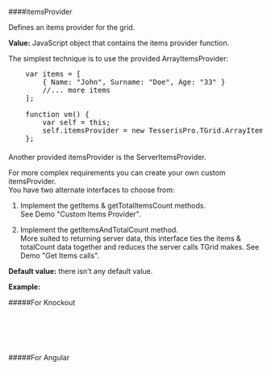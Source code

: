 ﻿####itemsProvider
    
Defines an items provider for the grid.

**Value:** JavaScript object that contains the items provider function.

The simplest technique is to use the provided ArrayItemsProvider:

<pre class="brush: js">
    var items = [
        { Name: "John", Surname: "Doe", Age: "33" }
        //... more items
    ];

    function vm() {
        var self = this;
        self.itemsProvider = new TesserisPro.TGrid.ArrayItemsProvider(items);
    };
</pre>
####  
Another provided itemsProvider is the ServerItemsProvider.

For more complex requirements you can create your own custom itemsProvider.  
You have two alternate interfaces to choose from:  

1. Implement the getItems & getTotalItemsCount methods.  
   See Demo "Custom Items Provider".

2. Implement the getItemsAndTotalCount method.  
   More suited to returning server data, this interface ties the items & totalCount data together 
   and reduces the server calls TGrid makes. See Demo "Get Items calls".


**Default value:** there isn't any default value.

**Example:**

#####For Knockout
<!--Start the highlighter-->
<pre class="brush: html">
	<div id="test-knockout" data-bind="tgrid: { provider: itemsProvider}">
	</div>
</pre>

#####For Angular

<pre class="brush: html">
	<t-grid id="test-angular" provider="itemsProvider">
	</t-grid>
</pre>

#####

<script type="text/javascript">
    SyntaxHighlighter.highlight();
</script>
